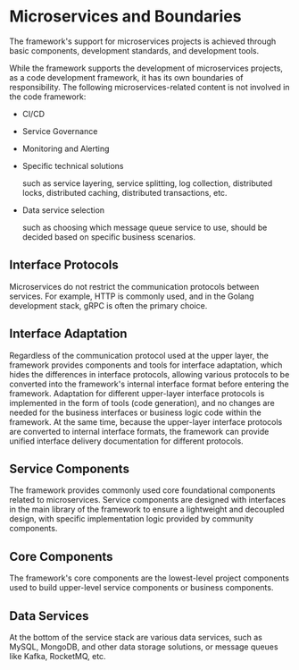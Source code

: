 # Microservices and Boundaries

The framework's support for microservices projects is achieved through basic components, development standards, and development tools.

While the framework supports the development of microservices projects, as a code development framework, it has its own boundaries of responsibility. The following microservices-related content is not involved in the code framework:

- CI/CD

- Service Governance

- Monitoring and Alerting

- Specific technical solutions

    such as service layering, service splitting, log collection, distributed locks, distributed caching, distributed transactions, etc.

- Data service selection

    such as choosing which message queue service to use, should be decided based on specific business scenarios.

## Interface Protocols

Microservices do not restrict the communication protocols between services. For example, HTTP is commonly used, and in the Golang development stack, gRPC is often the primary choice.

## Interface Adaptation

Regardless of the communication protocol used at the upper layer, the framework provides components and tools for interface adaptation, which hides the differences in interface protocols, allowing various protocols to be converted into the framework's internal interface format before entering the framework. Adaptation for different upper-layer interface protocols is implemented in the form of tools (code generation), and no changes are needed for the business interfaces or business logic code within the framework. At the same time, because the upper-layer interface protocols are converted to internal interface formats, the framework can provide unified interface delivery documentation for different protocols.

## Service Components

The framework provides commonly used core foundational components related to microservices. Service components are designed with interfaces in the main library of the framework to ensure a lightweight and decoupled design, with specific implementation logic provided by community components.

## Core Components

The framework's core components are the lowest-level project components used to build upper-level service components or business components.

## Data Services

At the bottom of the service stack are various data services, such as MySQL, MongoDB, and other data storage solutions, or message queues like Kafka, RocketMQ, etc.
